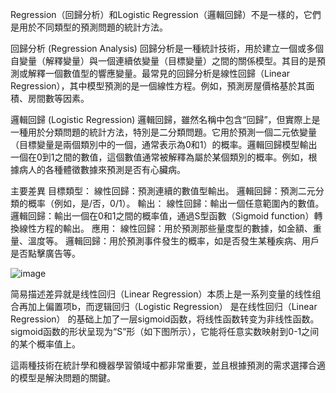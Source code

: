 Regression（回歸分析）和Logistic Regression（邏輯回歸）不是一樣的，它們是用於不同類型的預測問題的統計方法。



回歸分析 (Regression Analysis)
回歸分析是一種統計技術，用於建立一個或多個自變量（解釋變量）與一個連續依變量（目標變量）之間的關係模型。其目的是預測或解釋一個數值型的響應變量。最常見的回歸分析是線性回歸（Linear Regression），其中模型預測的是一個線性方程。例如，預測房屋價格基於其面積、房間數等因素。

邏輯回歸 (Logistic Regression)
邏輯回歸，雖然名稱中包含“回歸”，但實際上是一種用於分類問題的統計方法，特別是二分類問題。它用於預測一個二元依變量（目標變量是兩個類別中的一個，通常表示為0和1）的概率。邏輯回歸模型輸出一個在0到1之間的數值，這個數值通常被解釋為屬於某個類別的概率。例如，根據病人的各種體徵數據來預測是否有心臟病。

主要差異
目標類型：
  線性回歸：預測連續的數值型輸出。
  邏輯回歸：預測二元分類的概率（例如，是/否，0/1）。
輸出：
  線性回歸：輸出一個任意範圍內的數值。
  邏輯回歸：輸出一個在0和1之間的概率值，通過S型函數（Sigmoid function）轉換線性方程的輸出。
應用：
  線性回歸：用於預測那些量度型的數據，如金額、重量、溫度等。
  邏輯回歸：用於預測事件發生的概率，如是否發生某種疾病、用戶是否點擊廣告等。

![image](https://github.com/joycelai140420/MachineLearning/assets/167413809/b8c98fdf-3ddb-40d7-a306-31c5b9ff6752)

简易描述差异就是线性回归（Linear Regression）本质上是一系列变量的线性组合再加上偏置项b，而逻辑回归（Logistic Regression） 是在线性回归（Linear Regression） 的基础上加了一层sigmoid函数，将线性函数转变为非线性函数。sigmoid函数的形状呈现为“S”形（如下图所示），它能将任意实数映射到0-1之间的某个概率值上。

這兩種技術在統計學和機器學習領域中都非常重要，並且根據預測的需求選擇合適的模型是解決問題的關鍵。
